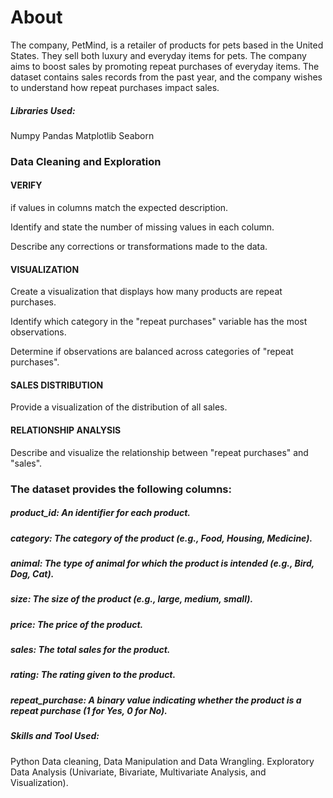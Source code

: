 # About
The company, PetMind, is a retailer of products for pets based in the United States.
They sell both luxury and everyday items for pets. The company aims to boost sales by promoting repeat purchases of everyday items.
The dataset contains sales records from the past year, and the company wishes to understand how repeat purchases impact sales.

##### Libraries Used:
Numpy
Pandas
Matplotlib
Seaborn

### Data Cleaning and Exploration

#### VERIFY 

if values in columns match the expected description.

Identify and state the number of missing values in each column.

Describe any corrections or transformations made to the data.



#### VISUALIZATION

Create a visualization that displays how many products are repeat purchases.


Identify which category in the "repeat purchases" variable has the most observations.


Determine if observations are balanced across categories of "repeat purchases".


#### SALES DISTRIBUTION

Provide a visualization of the distribution of all sales.


#### RELATIONSHIP ANALYSIS

Describe and visualize the relationship between "repeat purchases" and "sales".


### The dataset provides the following columns:

##### product_id: An identifier for each product.
##### category: The category of the product (e.g., Food, Housing, Medicine).
##### animal: The type of animal for which the product is intended (e.g., Bird, Dog, Cat).
##### size: The size of the product (e.g., large, medium, small).
##### price: The price of the product.
##### sales: The total sales for the product.
##### rating: The rating given to the product.
##### repeat_purchase: A binary value indicating whether the product is a repeat purchase (1 for Yes, 0 for No).


##### Skills and Tool Used: 
Python
Data cleaning, Data Manipulation and Data Wrangling.
Exploratory Data Analysis (Univariate, Bivariate, Multivariate Analysis, and Visualization).